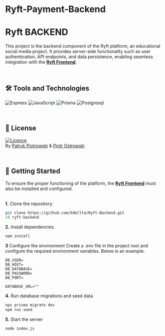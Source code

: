 
# Ryft-Payment-Backend
 
# Ryft BACKEND
This project is the backend component of the Ryft platform, an educational social media project. It provides server-side functionality such as user authentication, API endpoints, and data persistence, enabling seamless integration with the **[Ryft Frontend](https://github.com/Xdellta/Ryft-Frontend)**.

<br>

## 🛠️ Tools and Technologies
![Express](https://img.shields.io/badge/Express%20js-000000?style=for-the-badge&logo=express&logoColor=white)
![JavaScript](https://img.shields.io/badge/JavaScript-F7DF1E?style=for-the-badge&logo=javascript&logoColor=black)
![Prisma](https://img.shields.io/badge/Prisma-3982CE?style=for-the-badge&logo=Prisma&logoColor=white)
![Postgresql](https://img.shields.io/badge/postgresql-4169e1?style=for-the-badge&logo=postgresql&logoColor=white)

<br>

## 📜 License
[![Licence](https://img.shields.io/github/license/Ileriayo/markdown-badges?style=for-the-badge)](./LICENSE)<br>
By [Patryk Piotrowski](https://github.com/Xdellta) & [Piotr Ostrowski](https://github.com/PiotrO9)

<br>

## 🚀 Getting Started
To ensure the proper functioning of the platform, the **[Ryft Frontend](https://github.com/Xdellta/Ryft-Frontend)** must also be installed and configured.<br><br>

**1.** Clone the repository:
```sh
git clone https://github.com/Xdellta/Ryft-Backend.git  
cd ryft-backend
```

**2.** Install dependencies:
```sh
npm install
```

**3** Configure the environment
Create a .env file in the project root and configure the required environment variables. Below is an example:
```env
DB_USER=
DB_HOST=
DB_DATABASE=
DB_PASSWORD=
DB_PORT=

DATABASE_URL=""
```

**4.** Run database migrations and seed data
```sh
npx prisma migrate dev  
npm run seed  
```

**5.** Start the server
```sh
node index.js
```